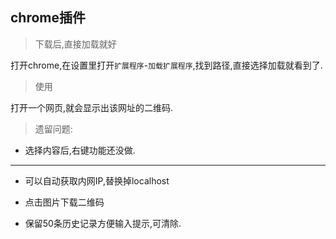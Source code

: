 ## chrome插件

> 下载后,直接加载就好

打开chrome,在设置里打开`扩展程序`-`加载扩展程序`,找到路径,直接选择加载就看到了.

> 使用

打开一个网页,就会显示出该网址的二维码.

> 遗留问题: 

* 选择内容后,右键功能还没做.

----
* 可以自动获取内网IP,替换掉localhost

* 点击图片下载二维码

* 保留50条历史记录方便输入提示,可清除.